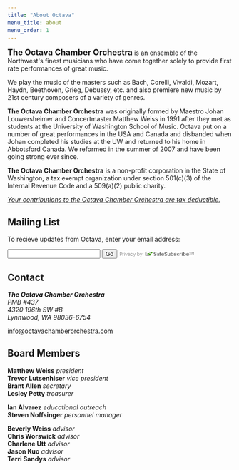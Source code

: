```yaml
---
title: "About Octava"
menu_title: about
menu_order: 1
---
```

<strong style="font-size:1.3em;">The Octava Chamber Orchestra</strong> is an ensemble of the Northwest's finest musicians who have come together solely to provide first rate performances of great music.

We play the music of the masters such as Bach, Corelli, Vivaldi, Mozart, Haydn, Beethoven, Grieg, Debussy, etc. and also premiere new music by 21st century composers of a variety of genres.

**The Octava Chamber Orchestra** was originally formed by Maestro Johan Louwersheimer and Concertmaster Matthew Weiss in 1991 after they met as students at the University of Washington School of Music. Octava put on a number of great performances in the USA and Canada and disbanded when Johan completed his studies at the UW and returned to his home in Abbotsford Canada. We reformed in the summer of 2007 and have been going strong ever since.

**The Octava Chamber Orchestra** is a non-profit corporation in the State of Washington, a tax exempt organization under section 501(c)(3) of the Internal Revenue Code and a 509(a)(2) public charity.

*[Your contributions to the Octava Chamber Orchestra are tax deductible.](/support/)*

<h2 id="mail">Mailing List</h2>

To recieve updates from Octava, enter your email address:

<form style="display:block;" name="ccoptin" action="http://visitor.constantcontact.com/d.jsp" target="_blank" method="post">
<input type="hidden" name="m" value="1102230219170">
<input type="hidden" name="p" value="oi">
<input style="display:inline-block;width:200px;max-width:100%;" type="text" name="ea">
<input type="submit" name="go" value="Go">
<img style="display:inline-block;vertical-align:middle;" src="/assets/safe_subscribe.gif" alt="Privacy by SafeSubscribe"/>
</form>

## Contact

<address>
    <strong style="font-style:italic;">The Octava Chamber Orchestra</strong><br>
    PMB #437<br>
    4320 196th SW #B<br>
    Lynnwood, WA 98036-6754
</address>

[info@octavachamberorchestra.com](info@octavachamberorchestra.com)

## Board Members

**Matthew Weiss** *president*  
**Trevor Lutsenhiser** *vice president*  
**Brant Allen** *secretary*  
**Lesley Petty** *treasurer*  

**Ian Alvarez** *educational outreach*  
**Steven Noffsinger** *personnel manager*  

**Beverly Weiss** *advisor*  
**Chris Worswick** *advisor*  
**Charlene Utt** *advisor*  
**Jason Kuo** *advisor*  
**Terri Sandys** *advisor*